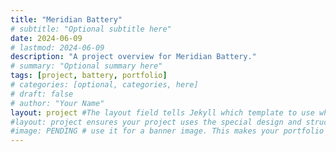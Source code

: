 ```yaml
---
title: "Meridian Battery"
# subtitle: "Optional subtitle here"
date: 2024-06-09
# lastmod: 2024-06-09
description: "A project overview for Meridian Battery."
# summary: "Optional summary here"
tags: [project, battery, portfolio]
# categories: [optional, categories, here]
# draft: false
# author: "Your Name"
layout: project #The layout field tells Jekyll which template to use when rendering the project page.
#layout: project ensures your project uses the special design and structure intended for portfolio items, not a generic blog post or page.
#image: PENDING # use it for a banner image. This makes your portfolio visually appealing and helps visitors quickly identify projects.
---
```


